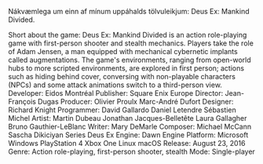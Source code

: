 Nákvæmlega um einn af mínum uppáhalds tölvuleikjum:
Deus Ex: Mankind Divided.

Short about the game:
Deus Ex: Mankind Divided is an action role-playing game with first-person shooter and stealth mechanics. Players take the role of Adam Jensen, a man equipped with mechanical cybernetic implants called augmentations. The game's environments, ranging from open-world hubs to more scripted environments, are explored in first person; actions such as hiding behind cover, conversing with non-playable characters (NPCs) and some attack animations switch to a third-person view.
Developer:  Eidos Montréal
Publisher:	Square Enix Europe
Director:	Jean-François Dugas
Producer:	Olivier Proulx
            Marc-André Dufort
Designer:	Richard Knight
Programmer:	David Gallardo
            Daniel Letendre
            Sébastien Michel
Artist:	    Martin Dubeau
            Jonathan Jacques-Belletête
            Laura Gallagher
            Bruno Gauthier-LeBlanc
Writer:    	Mary DeMarle
Composer:	Michael McCann
            Sascha Dikiciyan
            Series	Deus Ex
Engine:   	Dawn Engine
Platform:   Microsoft Windows
            PlayStation 4
            Xbox One
            Linux
            macOS
Release:    August 23, 2016
Genre:	    Action role-playing, first-person shooter, stealth
Mode:	    Single-player